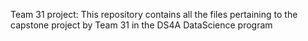 Team 31 project:
This repository contains all the files pertaining to the capstone project by  Team 31 in the DS4A DataScience program
